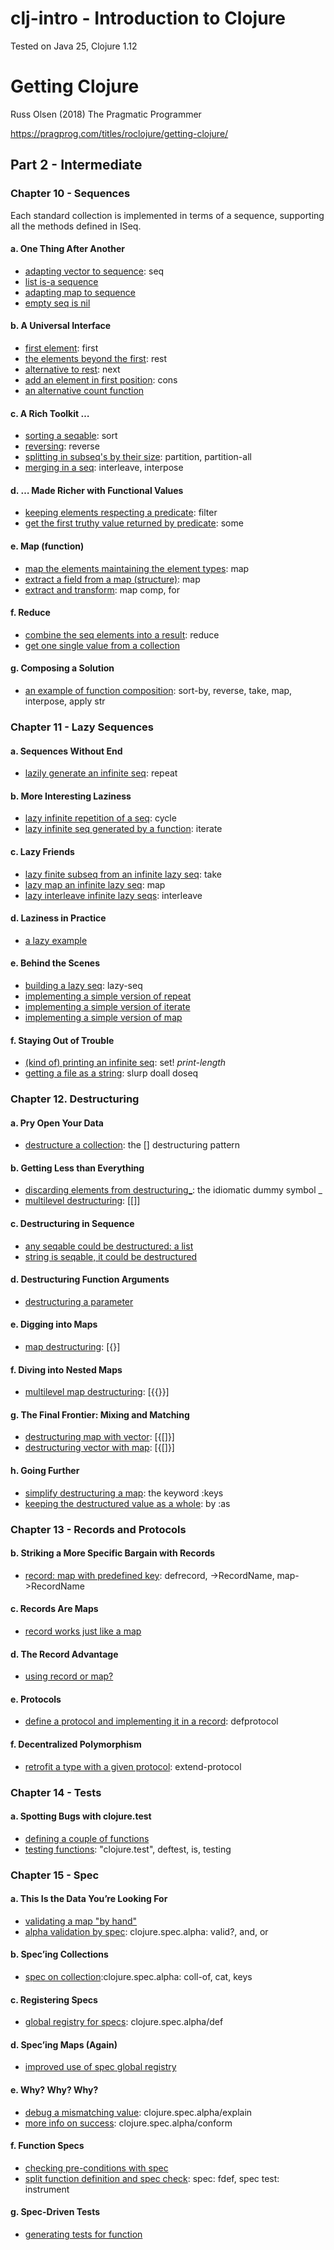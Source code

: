 # clj-intro - Introduction to Clojure
Tested on Java 25, Clojure 1.12

# Getting Clojure
Russ Olsen (2018) The Pragmatic Programmer

https://pragprog.com/titles/roclojure/getting-clojure/

## Part 2 - Intermediate

### Chapter 10 - Sequences
Each standard collection is implemented in terms of a sequence, supporting all the methods defined in ISeq.
#### a. One Thing After Another
- [adapting vector to sequence](ch10/a/e1.clj): seq
- [list is-a sequence](ch10/a/e2.clj)
- [adapting map to sequence](ch10/a/e3.clj)
- [empty seq is nil](ch10/a/e3.clj)
#### b. A Universal Interface
- [first element](ch10/b/e1.clj): first
- [the elements beyond the first](ch10/b/e2.clj): rest
- [alternative to rest](ch10/b/e3.clj): next
- [add an element in first position](ch10/b/e4.clj): cons
- [an alternative count function](ch10/b/e5.clj)
#### c. A Rich Toolkit …
- [sorting a seqable](ch10/c/e1.clj): sort
- [reversing](ch10/c/e2.clj): reverse
- [splitting in subseq's by their size](ch10/c/e3.clj): partition, partition-all
- [merging in a seq](ch10/c/e4.clj): interleave, interpose
#### d. … Made Richer with Functional Values
- [keeping elements respecting a predicate](ch10/d/e1.clj): filter
- [get the first truthy value returned by predicate](ch10/d/e2.clj): some
#### e. Map (function)
- [map the elements maintaining the element types](ch10/e/e1.clj): map
- [extract a field from a map (structure)](ch10/e/e2.clj): map
- [extract and transform](ch10/e/e3.clj): map comp, for
#### f. Reduce
- [combine the seq elements into a result](ch10/f/e1.clj): reduce
- [get one single value from a collection](ch10/f/e2.clj)
#### g. Composing a Solution
- [an example of function composition](ch10/g/e1.clj): sort-by, reverse, take, map, interpose, apply str

### Chapter 11 - Lazy Sequences
#### a. Sequences Without End
- [lazily generate an infinite seq](ch11/a/e1.clj): repeat
#### b. More Interesting Laziness
- [lazy infinite repetition of a seq](ch11/b/e1.clj): cycle
- [lazy infinite seq generated by a function](ch11/b/e2.clj): iterate
#### c. Lazy Friends
- [lazy finite subseq from an infinite lazy seq](ch11/c/e1.clj): take
- [lazy map an infinite lazy seq](ch11/c/e2.clj): map
- [lazy interleave infinite lazy seqs](ch11/c/e3.clj): interleave
#### d. Laziness in Practice
- [a lazy example](ch11/d/e1.clj)
#### e. Behind the Scenes
- [building a lazy seq](ch11/e/e1.clj): lazy-seq
- [implementing a simple version of repeat](ch11/e/e2.clj)
- [implementing a simple version of iterate](ch11/e/e3.clj)
- [implementing a simple version of map](ch11/e/e4.clj)
#### f. Staying Out of Trouble
- [(kind of) printing an infinite seq](ch11/f/e1.clj): set! *print-length*
- [getting a file as a string](ch11/f/e2.clj): slurp doall doseq

### Chapter 12. Destructuring
#### a. Pry Open Your Data
- [destructure a collection](ch12/a/e1.clj): the [] destructuring pattern
#### b. Getting Less than Everything
- [discarding elements from destructuring_](ch12/b/e1.clj): the idiomatic dummy symbol _
- [multilevel destructuring](ch12/b/e2.clj): [[]]
#### c. Destructuring in Sequence
- [any seqable could be destructured: a list](ch12/c/e1.clj)
- [string is seqable, it could be destructured](ch12/c/e2.clj)
#### d. Destructuring Function Arguments
- [destructuring a parameter](ch12/d/e1.clj)
#### e. Digging into Maps
- [map destructuring](ch12/e/e1.clj): [{}]
#### f. Diving into Nested Maps
- [multilevel map destructuring](ch12/f/e1.clj): [{{}}]
#### g. The Final Frontier: Mixing and Matching
- [destructuring map with vector](ch12/g/e1.clj): [{[]}]
- [destructuring vector with map](ch12/g/e2.clj): [{[]}]
#### h. Going Further
- [simplify destructuring a map](ch12/h/e1.clj): the keyword :keys
- [keeping the destructured value as a whole](ch12/h/e2.clj): by :as

### Chapter 13 - Records and Protocols
#### b. Striking a More Specific Bargain with Records
- [record: map with predefined key](ch13/b/e1.clj): defrecord, ->RecordName, map->RecordName
#### c. Records Are Maps
- [record works just like a map](ch13/c/e1.clj)
#### d. The Record Advantage
- [using record or map?](ch13/d/e1.clj)
#### e. Protocols
- [define a protocol and implementing it in a record](ch13/e/e1.clj): defprotocol
#### f. Decentralized Polymorphism
- [retrofit a type with a given protocol](ch13/f/e1.clj): extend-protocol

### Chapter 14 - Tests
#### a. Spotting Bugs with clojure.test
- [defining a couple of functions](ch14/a/e1.clj)
- [testing functions](ch14/a/e1_test.clj): "clojure.test", deftest, is, testing

### Chapter 15 - Spec
#### a. This Is the Data You’re Looking For
- [validating a map "by hand"](ch15/a/e1.clj)
- [alpha validation by spec](ch15/a/e2.clj): clojure.spec.alpha: valid?, and, or
#### b. Spec’ing Collections
- [spec on collection](ch15/b/e1.clj):clojure.spec.alpha: coll-of, cat, keys
#### c. Registering Specs
- [global registry for specs](ch15/c/e1.clj): clojure.spec.alpha/def
#### d. Spec’ing Maps (Again)
- [improved use of spec global registry](ch15/d/e1.clj)
#### e. Why? Why? Why?
- [debug a mismatching value](ch15/e/e1.clj): clojure.spec.alpha/explain
- [more info on success](ch15/e/e2.clj): clojure.spec.alpha/conform
#### f. Function Specs
- [checking pre-conditions with spec](ch15/f/e1.clj)
- [split function definition and spec check](ch15/f/e2.clj): spec: fdef, spec test: instrument
#### g. Spec-Driven Tests
- [generating tests for function](ch15/g/e1.clj)
